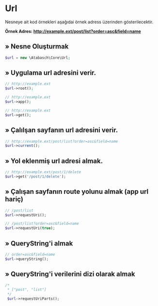 # Url

Nesneye ait kod örnekleri aşağıdai örnek adress üzerinden gösterilecektir.

**Örnek Adres: http://example.ext/post/list?order=asc&field=name**

## » Nesne Oluşturmak

```php
$url = new \Atabasch\Core\Url;
```

## » Uygulama url adresini verir.
```php
// http://example.ext
$url->root();

// http://example.ext
$url->app();

// http://example.ext
$url->get();
```

## » Çalılşan sayfanın url adresini verir.
```php
// http://example.ext/post/list?order=asc&field=name
$url->current();
```



## » Yol eklenmiş url adresi almak.
```php
// http://example.ext/post/1/delete
$url->get('/post/1/delete');
```




## » Çalışan sayfanın route yolunu almak (app url hariç)
```php
// /post/list
$url->requestUri();

// /post/list?order=asc&field=name
$url->requestUri(true);
```


## » QueryString'i almak
```php
// order=asc&field=name
$url->queryString();
```


## » QueryString'i verilerini dizi olarak almak
```php
/*
 * ["post", "list"] 
 */
 $url->requestUriParts();
```






